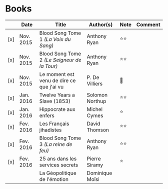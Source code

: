 # Books

|   | Date        | Title                                        | Author(s)     | Note | Comment |
|---| ---------- | --------------------------------------------- | ------------- | ---- |-------------- |
|[x]| Nov. 2015  | Blood Song Tome 1 *(La Voix du Sang)*  | Anthony Ryan | :star::star: | |
|[x]| Nov. 2015  | Blood Song Tome 2 *(Le Seigneur de la Tour)*  | Anthony Ryan | :star::star: | |
|[x]| Nov. 2015  | Le moment est venu de dire ce que j'ai vu | P. De Villiers | :shit: | |
|[x]| Jan. 2016  | Twelve Years a Slave (1853) | Solomon Northup | :star::star: | |
|[x]| Jan. 2016  | Hippocrate aux enfers | Michel Cymes | :star: | |
|[x]| Fev. 2016  | Les Français jihadistes | David Thomson | :star::star: | |
|[x]| Fev. 2016  | Blood Song Tome 3 *(La reine de feu)*  | Anthony Ryan | :star::star: | |
|[x]| Fev. 2016  | 25 ans dans les services secrets  | Pierre Siramy | :star: | |
|   |   | La Géopolitique de l'émotion | Dominique Moïsi | | |


